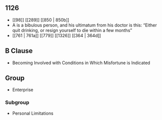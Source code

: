 ## 1126
- [[98]] [[289]] [[850 | 850b]] 
- A is a bibulous person, and his ultimatum from his doctor is this: “Either quit drinking, or resign yourself to die within a few months”
- [[761 | 761a]] [[779]] [[1326]] [[364 | 364d]] 

## B Clause
- Becoming Involved with Conditions in Which Misfortune is Indicated

## Group
- Enterprise

### Subgroup
- Personal Limitations

